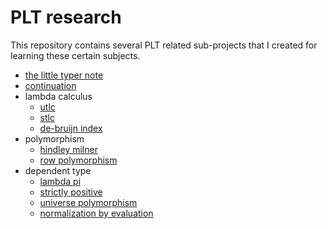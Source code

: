 # PLT research

This repository contains several PLT related sub-projects that I created for learning these certain subjects.

- [the little typer note](https://dannypsnl.github.io/plt-research/the-little-typer-note/note.html)
- [continuation](https://github.com/dannypsnl/plt-research/tree/develop/continuations)
- lambda calculus
  - [utlc](https://github.com/dannypsnl/plt-research/tree/develop/utlc)
  - [stlc](https://github.com/dannypsnl/plt-research/tree/develop/stlc)
  - [de-bruijn index](https://github.com/dannypsnl/plt-research/tree/develop/de-bruijn-index)
- polymorphism
  - [hindley milner](https://github.com/dannypsnl/plt-research/tree/develop/hindley-milner)
  - [row polymorphism](https://github.com/dannypsnl/plt-research/tree/develop/row-poly)
- dependent type
  - [lambda pi](https://github.com/dannypsnl/plt-research/tree/develop/lambda-pi)
  - [strictly positive](https://github.com/dannypsnl/plt-research/tree/develop/strictly-positive)
  - [universe polymorphism](https://github.com/dannypsnl/plt-research/tree/develop/univ-poly)
  - [normalization by evaluation](https://github.com/dannypsnl/plt-research/tree/develop/normalization-by-evaluation)
